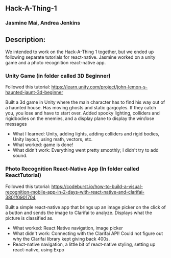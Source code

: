## Hack-A-Thing-1
### Jasmine Mai, Andrea Jenkins

## Description:
We intended to work on the Hack-A-Thing 1 together, but we ended up following separate tutorials for react-native. Jasmine worked on a unity game and a photo recognition react-native app. 

### Unity Game (in folder called 3D Beginner)
Followed this tutorial: https://learn.unity.com/project/john-lemon-s-haunted-jaunt-3d-beginner

Built a 3d game in Unity where the main character has to find his way out of a haunted house. Has moving ghosts and static gargoyles. If they catch you, you lose and have to start over. Added spooky lighting, colliders and rigidbodies on the enemies, and a display plane to display the win/lose messages

* What I learned: Unity, adding lights, adding colliders and rigid bodies, Unity layout, using math, vectors, etc.
* What worked: game is done! 
* What didn't work: Everything went pretty smoothly; I didn't try to add sound.

### Photo Recognition React-Native App (In folder called ReactTutorial)
Followed this tutorial: https://codeburst.io/how-to-build-a-visual-recognition-mobile-app-in-2-days-with-react-native-and-clarifai-3801f0901704 

Built a simple react-native app that brings up an image picker on the click of a button and sends the image to Clarifai to analyze. Displays what the picture is classified as.

* What worked: React Native navigation, image picker
* What didn't work: Connecting with the Clarifai API! Could not figure out why the Clarifai library kept giving back 400s. 
* React-native navigation, a little bit of react-native styling, setting up react-native, using Expo
